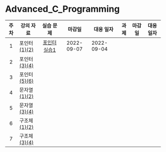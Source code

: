 # Advanced_C_Programming

|주차|강의 자료|실습 문제|마감일|대응 일자|과제|마감일|대응 일자|
|:---:|---|:---:|:---:|--|--|:--:|:--:|
|1|포인터[(1)](https://github.com/SISUinSea/Advanced_C_Programming/blob/main/Lecture/1%E1%84%8C%E1%85%AE%E1%84%8E%E1%85%A1%201%E1%84%80%E1%85%A1%E1%86%BC%20%E1%84%91%E1%85%A9%E1%84%8B%E1%85%B5%E1%86%AB%E1%84%90%E1%85%A5(1).pdf)[(2)](https://github.com/SISUinSea/Advanced_C_Programming/blob/main/Lecture/1%E1%84%8C%E1%85%AE%E1%84%8E%E1%85%A1%202%E1%84%80%E1%85%A1%E1%86%BC%20%E1%84%91%E1%85%A9%E1%84%8B%E1%85%B5%E1%86%AB%E1%84%90%E1%85%A5(2).pdf)|[포인터 실습1](https://github.com/SISUinSea/Advanced_C_Programming/blob/main/Training/9%E1%84%8C%E1%85%A1%E1%86%BC%20%E1%84%91%E1%85%A9%E1%84%8B%E1%85%B5%E1%86%AB%E1%84%90%E1%85%A5-%E1%84%89%E1%85%B5%E1%86%AF%E1%84%89%E1%85%B3%E1%86%B8%E1%84%86%E1%85%AE%E1%86%AB%E1%84%8C%E1%85%A61.pdf)|2022-09-07|2022-09-04|
|2|포인터[(3)](https://github.com/SISUinSea/Advanced_C_Programming/blob/main/Lecture/2%E1%84%8C%E1%85%AE%E1%84%8E%E1%85%A1%201%E1%84%80%E1%85%A1%E1%86%BC%20%E1%84%91%E1%85%A9%E1%84%8B%E1%85%B5%E1%86%AB%E1%84%90%E1%85%A5(3).pdf)[(4)](https://github.com/SISUinSea/Advanced_C_Programming/blob/main/Lecture/2%E1%84%8C%E1%85%AE%E1%84%8E%E1%85%A1%202%E1%84%80%E1%85%A1%E1%86%BC%20%E1%84%91%E1%85%A9%E1%84%8B%E1%85%B5%E1%86%AB%E1%84%90%E1%85%A5(4).pdf)|
|3|포인터[(5)](https://github.com/SISUinSea/Advanced_C_Programming/blob/main/Lecture/3%E1%84%8C%E1%85%AE%E1%84%8E%E1%85%A1%201%E1%84%80%E1%85%A1%E1%86%BC%20%E1%84%91%E1%85%A9%E1%84%8B%E1%85%B5%E1%86%AB%E1%84%90%E1%85%A5(5).pdf)[(6)](https://github.com/SISUinSea/Advanced_C_Programming/blob/main/Lecture/3%E1%84%8C%E1%85%AE%E1%84%8E%E1%85%A1%202%E1%84%80%E1%85%A1%E1%86%BC%20%E1%84%91%E1%85%A9%E1%84%8B%E1%85%B5%E1%86%AB%E1%84%90%E1%85%A5(6).pdf)||
|4|문자열[(1)](https://github.com/SISUinSea/Advanced_C_Programming/blob/main/Lecture/4%E1%84%8C%E1%85%AE%E1%84%8E%E1%85%A1%201%E1%84%80%E1%85%A1%E1%86%BC%20%E1%84%86%E1%85%AE%E1%86%AB%E1%84%8C%E1%85%A1%E1%84%8B%E1%85%A7%E1%86%AF(1).pdf)[(2)](https://github.com/SISUinSea/Advanced_C_Programming/blob/main/Lecture/4%E1%84%8C%E1%85%AE%E1%84%8E%E1%85%A1%202%E1%84%80%E1%85%A1%E1%86%BC%20%E1%84%86%E1%85%AE%E1%86%AB%E1%84%8C%E1%85%A1%E1%84%8B%E1%85%A7%E1%86%AF(2).pdf)||
|5|문자열[(3)]()[(4)]()|||
|6|구조체[(1)]()[(2)]()|||
|7|구조체[(3)]()[(4)]()|||
